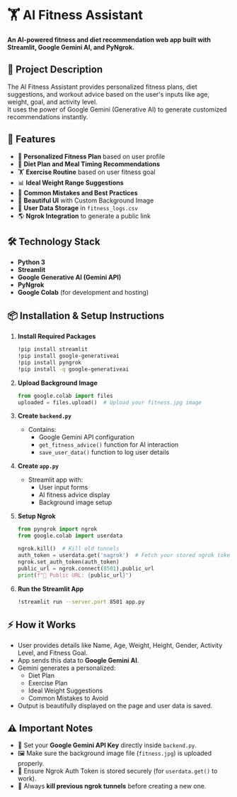 # 🏋️ AI Fitness Assistant
**An AI-powered fitness and diet recommendation web app built with Streamlit, Google Gemini AI, and PyNgrok.**

## 📜 Project Description
The AI Fitness Assistant provides personalized fitness plans, diet suggestions, and workout advice based on the user's inputs like age, weight, goal, and activity level.  
It uses the power of Google Gemini (Generative AI) to generate customized recommendations instantly.

## 🚀 Features
- 🎯 **Personalized Fitness Plan** based on user profile
- 🍎 **Diet Plan and Meal Timing Recommendations**
- 🏋️ **Exercise Routine** based on user fitness goal
- 📊 **Ideal Weight Range Suggestions**
- 🚫 **Common Mistakes and Best Practices**
- 📸 **Beautiful UI** with Custom Background Image
- 📄 **User Data Storage** in `fitness_logs.csv`
- 🌎 **Ngrok Integration** to generate a public link

## 🛠️ Technology Stack
- **Python 3**
- **Streamlit**
- **Google Generative AI (Gemini API)**
- **PyNgrok**
- **Google Colab** (for development and hosting)

## 📦 Installation & Setup Instructions

1. **Install Required Packages**
    ```bash
    !pip install streamlit
    !pip install google-generativeai
    !pip install pyngrok
    !pip install -q google-generativeai
    ```

2. **Upload Background Image**
    ```python
    from google.colab import files
    uploaded = files.upload()  # Upload your fitness.jpg image
    ```

3. **Create `backend.py`**
    - Contains:
      - Google Gemini API configuration
      - `get_fitness_advice()` function for AI interaction
      - `save_user_data()` function to log user details

4. **Create `app.py`**
    - Streamlit app with:
      - User input forms
      - AI fitness advice display
      - Background image setup

5. **Setup Ngrok**
    ```python
    from pyngrok import ngrok
    from google.colab import userdata

    ngrok.kill()  # Kill old tunnels
    auth_token = userdata.get('nagrok')  # Fetch your stored ngrok token
    ngrok.set_auth_token(auth_token)
    public_url = ngrok.connect(8501).public_url
    print(f"🚀 Public URL: {public_url}")
    ```

6. **Run the Streamlit App**
    ```bash
    !streamlit run --server.port 8501 app.py
    ```


## ⚡ How it Works
- User provides details like Name, Age, Weight, Height, Gender, Activity Level, and Fitness Goal.
- App sends this data to **Google Gemini AI**.
- Gemini generates a personalized:
  - Diet Plan
  - Exercise Plan
  - Ideal Weight Suggestions
  - Common Mistakes to Avoid
- Output is beautifully displayed on the page and user data is saved.

## ⚠️ Important Notes
- 🔑 Set your **Google Gemini API Key** directly inside `backend.py`.
- 🖼️ Make sure the background image file (`fitness.jpg`) is uploaded properly.
- 🔗 Ensure Ngrok Auth Token is stored securely (for `userdata.get()` to work).
- 🧹 Always **kill previous ngrok tunnels** before creating a new one.



